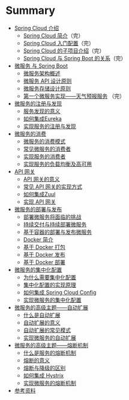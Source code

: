 # Summary

* [Spring Cloud 介绍](docs/spring-cloud/spring-cloud.md)
    * [Spring Cloud 简介](docs/spring-cloud/spring-cloud-overview.md)（完）
    * [Spring Cloud 入门配置](docs/spring-cloud/spring-cloud-config.md)（完）
    * [Spring Cloud 的子项目介绍](docs/spring-cloud/spring-cloud-projects.md)（完）
    * [Spring Cloud 与 Spring Boot 的关系](docs/spring-cloud/spring-cloud-and-boot.md)（完）
* [微服务 与 Spring Boot](docs/msa-boot/msa-boot.md)
    * [微服务架构概述](docs/msa-boot/msa-boot-overview.md)
    * [微服务  API 设计原则](docs/msa-boot/msa-boot-api.md)
    * [微服务存储设计原则](docs/msa-boot/msa-boot-store.md)
    * [第一个微服务实现——天气预报服务](https://waylau.com/spring-boot-weather-report/) （完）
* [微服务的注册与发现](docs/register-discover/register-discover.md)
    * [服务发现的意义](docs/register-discover/discover-meaning.md)
    * [如何集成Eureka](docs/register-discover/eureka.md)
    * [实现服务的注册与发现](docs/register-discover/eureka-in-action.md)
* [微服务的消费](docs/comsumer/comsumer.md)
    * [微服务的消费模式](docs/comsumer/comsumer-patterns.md)
    * [常见微服务的消费者](docs/comsumer/comsumer-cases.md)
    * [实现服务的消费者](docs/comsumer/comsumer-in-action.md)
    * [实现服务的负载均衡及高可用](docs/comsumer/ribbon-in-action.md)
* [API 网关](docs/api-gateway/api-gateway.md)
    * [API 网关的意义](docs/api-gateway/api-gateway-meaning.md)
    * [常见 API 网关的实现方式](docs/api-gateway/api-gateway-patterns.md)
    * [如何集成Zuul](docs/api-gateway/zuul.md)
    * [实现 API 网关](docs/api-gateway/api-gateway-in-action.md)
* [微服务的部署与发布](docs/deploy-publish/deploy-publish.md)
    * [部署微服务将面临的挑战](docs/deploy-publish/problems.md)
    * [持续交付与持续部署微服务](docs/deploy-publish/deploy-publish-msa.md)
    * [基于容器的部署与发布微服务](docs/deploy-publish/container-deploy-publish.md)
    * [Docker 简介](docs/deploy-publish/docker.md)
    * [基于 Docker 打包](docs/deploy-publish/docker-image.md)
    * [基于 Docker 发布](docs/deploy-publish/docker-hub.md)
    * [基于 Docker 部署](docs/deploy-publish/docker-deploy.md)
* [微服务的集中化配置](docs/centralized-configuration/centralized-configuration.md)
    * [为什么需要集中化配置](docs/centralized-configuration/why.md)
    * [集中化配置的实现原理](docs/centralized-configuration/principle.md)
    * [如何集成 Spring Cloud Config](docs/centralized-configuration/config.md)
    * [实现微服务的集中化配置](docs/centralized-configuration/config-in-action.md)
* [微服务的高级主题——自动扩展](docs/auto-scale/auto-scale.md)
    * [什么是自动扩展](docs/auto-scale/what.md)
    * [自动扩展的意义](docs/auto-scale/auto-scale-meaning.md)
    * [自动扩展的常见模式](docs/auto-scale/auto-scale-patterns.md)
    * [实现微服务的自动扩展](docs/auto-scale/auto-scale-in-action.md)
* [微服务的高级主题——熔断机制](docs/circuit-breaker/circuit-breaker.md)
    * [什么是服务的熔断机制](docs/circuit-breaker/what.md)
    * [熔断的意义](docs/circuit-breaker/circuit-breaker-meaning.md)
    * [熔断与降级的区别](docs/circuit-breaker/circuit-breaker-and-service-downgrade.md)
    * [如何集成 Hystrix](docs/circuit-breaker/hystrix.md)
    * [实现微服务的熔断机制](docs/circuit-breaker/hystrix-in-action.md)
* [参考资料](docs/references.md)


